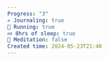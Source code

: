 ```yaml
---
Progress: "3"
✍️ Journaling: true
👟 Running: true
💤 8hrs of sleep: true
🧘 Meditation: false
Created time: 2024-05-23T21:40
---
```


